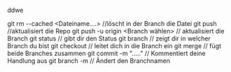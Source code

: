 ddwe


git rm --cached <Dateiname....>     //löscht in der Branch die Datei
git push                            //aktualisiert die Repo
git push -u origin <Branch wählen>  // aktualisiert die Branch
git status                          // gibt dir den Status 
git branch                          // zeigt dir in welcher Branch du bist
git checkout <Branch>               // leitet dich in die Branch ein
git merge <Branch>                  // fügt beide Branches zusammen
git commit -m "....."               // Kommentiert deine Handlung aus
git branch -m <Name>                // Ändert den Branchnamen
